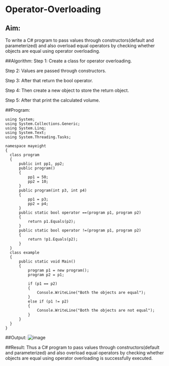 # Operator-Overloading

## Aim:
 To write a C# program to pass values through constructors(default and parameterized) and also overload equal operators by checking whether objects are equal using operator overloading. 
 
 ##Algorithm:
 Step 1:
Create a class for operator overloading.

Step 2:
Values are passed through constructors.

Step 3:
After that return the bool operator.

Step 4:
Then create a new object to store the return object.

Step 5:
After that print the calculated volume.
 
 
 ##Program:
 ~~~
 using System;
using System.Collections.Generic;
using System.Linq;
using System.Text;
using System.Threading.Tasks;

namespace mayeight
{
   class program
   {
       public int pp1, pp2;
       public program()
       {
           pp1 = 50;
           pp2 = 10;
       }
       public program(int p3, int p4)
       {
           pp1 = p3;
           pp2 = p4;
       }
       public static bool operator ==(program p1, program p2)
       {
           return p1.Equals(p2);
       }
       public static bool operator !=(program p1, program p2)
       {
           return !p1.Equals(p2);
       }
   }
   class example
   {
       public static void Main()
       {
           program p1 = new program();
           program p2 = p1;

           if (p1 == p2)
           {
               Console.WriteLine("Both the objects are equal");
           }
           else if (p1 != p2)
           {
               Console.WriteLine("Both the objects are not equal");
           }
       }
   }
}
~~~
 
 ##Output:
![image](https://github.com/Sarvesh993/Operator-Overloading/assets/94881923/ac4d333a-c532-47af-afc8-0d468897bd7b)

 
 ##Result:
Thus a C# program to pass values through constructors(default and parameterized) and also overload equal operators by checking whether objects are equal using operator overloading is successfully executed.
